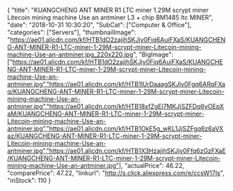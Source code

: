 {
	"title": "KUANGCHENG ANT MINER R1 LTC miner 1.29M scrypt miner Litecoin mining machine Use an antminer L3 + chip BM1485 ltc MINER",
	"date": "2018-10-31 10:30:20",
	"SubCat": ["Computer & Office"],
	"categories": ["Servers"],
	"thumbnailImage": "https://ae01.alicdn.com/kf/HTB1dO2zajihSKJjy0Fiq6AuiFXaS/KUANGCHENG-ANT-MINER-R1-LTC-miner-1-29M-scrypt-miner-Litecoin-mining-machine-Use-an-antminer.jpg_220x220.jpg",
	"BigImage": ["https://ae01.alicdn.com/kf/HTB1dO2zajihSKJjy0Fiq6AuiFXaS/KUANGCHENG-ANT-MINER-R1-LTC-miner-1-29M-scrypt-miner-Litecoin-mining-machine-Use-an-antminer.jpg","https://ae01.alicdn.com/kf/HTB1lUrDaaagSKJjy0Fgq6ARqFXaq/KUANGCHENG-ANT-MINER-R1-LTC-miner-1-29M-scrypt-miner-Litecoin-mining-machine-Use-an-antminer.jpg","https://ae01.alicdn.com/kf/HTB18xfZgEl7MKJjSZFDq6yOEpXaM/KUANGCHENG-ANT-MINER-R1-LTC-miner-1-29M-scrypt-miner-Litecoin-mining-machine-Use-an-antminer.jpg","https://ae01.alicdn.com/kf/HTB1OkE5g_wKL1JjSZFgq6z6aVXaz/KUANGCHENG-ANT-MINER-R1-LTC-miner-1-29M-scrypt-miner-Litecoin-mining-machine-Use-an-antminer.jpg","https://ae01.alicdn.com/kf/HTB1X3HzajihSKJjy0Ffq6zGzFXaE/KUANGCHENG-ANT-MINER-R1-LTC-miner-1-29M-scrypt-miner-Litecoin-mining-machine-Use-an-antminer.jpg"],
	"actualPrice": 46.22,
	"comparePrice": 47.22,
	"linkurl": "http://s.click.aliexpress.com/e/ccsW17Is",
	"inStock": 110
}
